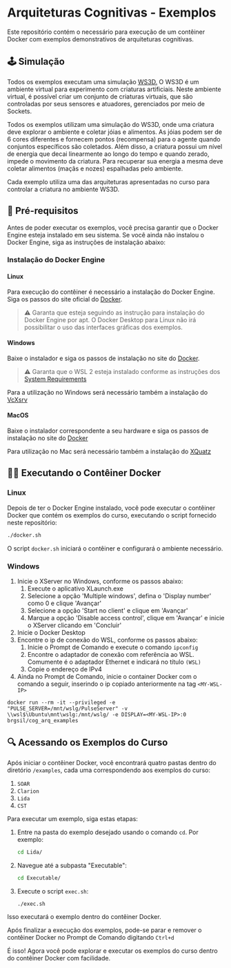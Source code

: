 # Arquiteturas Cognitivas - Exemplos

Este repositório contém o necessário para execução de um contêiner Docker com exemplos demonstrativos de arquiteturas cognitivas.

## 🕹️ Simulação

Todos os exemplos executam uma simulação [WS3D.](https://github.com/CST-Group/ws3d) O WS3D é um ambiente virtual para experimento com criaturas artificiais. Neste ambiente virtual, é possível criar um conjunto de criaturas virtuais, que são controladas por seus sensores e atuadores, gerenciados por meio de Sockets.

Todos os exemplos utilizam uma simulação do WS3D, onde uma criatura deve explorar o ambiente e coletar jóias e alimentos. As jóias podem ser de 6 cores diferentes e fornecem pontos (recompensa) para o agente quando conjuntos específicos são coletados. Além disso, a criatura possui um nível de energia que decai linearmente ao longo do tempo e quando zerado, impede o movimento da criatura. Para recuperar sua energia a mesma deve coletar alimentos (maçãs e nozes) espalhadas pelo ambiente.

Cada exemplo utiliza uma das arquiteturas apresentadas no curso para controlar a criatura no ambiente WS3D.

## 🚀 Pré-requisitos

Antes de poder executar os exemplos, você precisa garantir que o Docker Engine esteja instalado em seu sistema. Se você ainda não instalou o Docker Engine, siga as instruções de instalação abaixo:

### Instalação do Docker Engine

#### **Linux**

Para execução do contêiner é necessário a instalação do Docker Engine. Siga os passos do site oficial do [Docker](https://docs.docker.com/engine/install/ubuntu/#install-using-the-repository).

> ⚠️ Garanta que esteja seguindo as instrução para instalação do Docker Engine por apt. O Docker Desktop para Linux não irá possibilitar o uso das interfaces gráficas dos exemplos.

#### **Windows**

Baixe o instalador e siga os passos de instalação no site do [Docker](https://docs.docker.com/desktop/install/windows-install/).

> ⚠️ Garanta que o WSL 2 esteja instalado conforme as instruções dos [System Requirements](https://docs.docker.com/desktop/install/windows-install/#system-requirements)

Para a utilização no Windows será necessário também a instalação do [VcXsrv](https://sourceforge.net/projects/vcxsrv/)

#### **MacOS**

Baixe o instalador correspondente a seu hardware e siga os passos de instalação no site do [Docker](https://docs.docker.com/desktop/install/mac-install/)

Para utilização no Mac será necessário também a instalação do [XQuatz](https://www.xquartz.org/)

## 🏃‍♀️ Executando o Contêiner Docker

### **Linux**

Depois de ter o Docker Engine instalado, você pode executar o contêiner Docker que contém os exemplos do curso, executando o script fornecido neste repositório:

```bash
./docker.sh
```

O script `docker.sh` iniciará o contêiner e configurará o ambiente necessário.

### **Windows**

1. Inicie o XServer no Windows, conforme os passos abaixo:
    1. Execute o aplicativo XLaunch.exe
    2. Selecione a opção 'Multiple windows', defina o 'Display number' como 0 e clique 'Avançar'
    3. Selecione a opção 'Start no client' e clique em 'Avançar'
    4. Marque a opção 'Disable access control', clique em 'Avançar' e inicie o XServer clicando em 'Concluir'
3. Inicie o Docker Desktop
4. Encontre o ip de conexão do WSL, conforme os passos abaixo:
    1. Inicie o Prompt de Comando e execute o comando `ipconfig`
    2. Encontre o adaptador de conexão com referência ao WSL. Comumente é o adaptador Ethernet e indicará no título `(WSL)`
    3. Copie o endereço de IPv4
5. Ainda no Prompt de Comando, inicie o container Docker com o comando a seguir, inserindo o ip copiado anteriormente na tag `<MY-WSL-IP>`
```
docker run --rm -it --privileged -e "PULSE_SERVER=/mnt/wslg/PulseServer" -v \\wsl$\Ubuntu\mnt\wslg:/mnt/wslg/ -e DISPLAY=<MY-WSL-IP>:0 brgsil/cog_arq_examples
```

## 🔍 Acessando os Exemplos do Curso

Após iniciar o contêiner Docker, você encontrará quatro pastas dentro do diretório `/examples`, cada uma correspondendo aos exemplos do curso:

1. `SOAR`
2. `Clarion`
3. `Lida`
4. `CST`

Para executar um exemplo, siga estas etapas:

1. Entre na pasta do exemplo desejado usando o comando `cd`. Por exemplo:

   ```bash
   cd Lida/
   ```

2. Navegue até a subpasta "Executable":

   ```bash
   cd Executable/
   ```

3. Execute o script `exec.sh`:

   ```bash
   ./exec.sh
   ```

Isso executará o exemplo dentro do contêiner Docker.

Após finalizar a execução dos exemplos, pode-se parar e remover o contêiner Docker no Prompt de Comando digitando `Ctrl+d`

É isso! Agora você pode explorar e executar os exemplos do curso dentro do contêiner Docker com facilidade.
